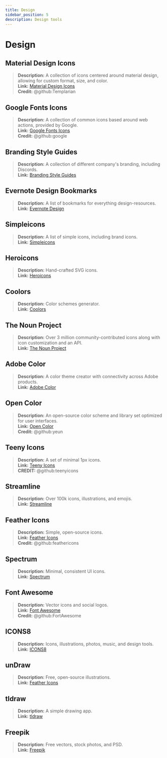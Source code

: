 ```yaml
---
title: Design
sidebar_position: 5
description: Design tools
---
```


# Design

## **Material Design Icons**

> **Description:** A collection of icons centered around material design, allowing for custom format, size, and color. <br/>
**Link:** [Material Design Icons](https://materialdesignicons.com/)  <br/>
**Credit:** @github:Templarian

## **Google Fonts Icons**

> **Description:** A collection of common icons based around web actions, provided by Google. <br/>
**Link:** [Google Fonts Icons](https://fonts.google.com/icons) <br/>
**Credit:** @github:google

## **Branding Style Guides**

> **Description:** A collection of different company's branding, including Discords.   <br/>
**Link:** [Branding Style Guides](https://brandingstyleguides.com/)

## **Evernote Design Bookmarks**

> **Description:** A list of bookmarks for everything design-resources.  <br/>
**Link:** [Evernote Design](https://www.evernote.design/)  <br/>

## **Simpleicons**

> **Description:** A list of simple icons, including brand icons.   <br/>
**Link:** [Simpleicons](https://simpleicons.org/)

## **Heroicons**

> **Description:** Hand-crafted SVG icons.   <br/>
**Link:** [Heroicons](https://heroicons.com/)

## **Coolors**

> **Description:** Color schemes generator.   <br/>
**Link:** [Coolors](https://coolors.co/)

## **The Noun Project**

> **Description:** Over 3 million community-contributed icons along with icon customization and an API.  <br/>
**Link:** [The Noun Project](https://thenounproject.com/)

## **Adobe Color**

> **Description:** A color theme creator with connectivity across Adobe products.  <br/>
**Link:** [Adobe Color](https://color.adobe.com/)

## **Open Color**

> **Description:** An open-source color scheme and library set optimized for user interfaces.  <br/>
**Link:** [Open Color](https://yeun.github.io/open-color/)  <br/>
**Credit:** @github:yeun

## **Teeny Icons**

> **Description:** A set of minimal 1px icons.  <br/>
**Link:** [Teeny Icons](https://teenyicons.com/)  <br/>
**CREDIT:** @github:teenyicons

## **Streamline**

> **Description:** Over 100k icons, illustrations, and emojis.  <br/>
**Link:** [Streamline](https://streamlinehq.com/)  

## **Feather Icons**

> **Description:** Simple, open-source icons.  <br/>
**Link:** [Feather Icons](https://feathericons.com/)  <br/>
**Credit:** @github:feathericons

## **Spectrum**

> **Description:** Minimal, consistent UI icons.  <br/>
**Link:** [Spectrum](https://spectrum.adobe.com/page/icons/)  

## **Font Awesome**

> **Description:** Vector icons and social logos.  <br/>
**Link:** [Font Awesome](https://fontawesome.com/)  <br/>
**Credit:** @github:FortAwesome

## **ICONS8**

> **Description:** Icons, illustrations, photos, music, and design tools.  <br/>
**Link:** [ICONS8](https://icons8.com/)  

## **unDraw**

> **Description:** Free, open-source illustrations.  <br/>
**Link:** [Feather Icons](https://undraw.co/)  

## **tldraw**

> **Description:** A simple drawing app.  <br/>
**Link:** [tldraw](https://www.tldraw.com/)

## **Freepik**

> **Description:** Free vectors, stock photos, and PSD.  <br/>
**Link:** [Freepik](https://freepik.com/)
